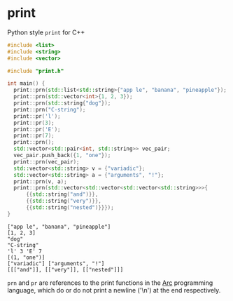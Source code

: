 # print
Python style `print` for C++
```cpp
#include <list>
#include <string>
#include <vector>

#include "print.h"

int main() {
  print::prn(std::list<std::string>{"app le", "banana", "pineapple"});
  print::prn(std::vector<int>{1, 2, 3});
  print::prn(std::string{"dog"});
  print::prn("C-string");
  print::pr('l');
  print::pr(3);
  print::pr('E');
  print::pr(7);
  print::prn();
  std::vector<std::pair<int, std::string>> vec_pair;
  vec_pair.push_back({1, "one"});
  print::prn(vec_pair);
  std::vector<std::string> v = {"variadic"};
  std::vector<std::string> a = {"arguments", "!"};
  print::prn(v, a);
  print::prn(std::vector<std::vector<std::vector<std::string>>>{
      {{std::string("and")}},
      {{std::string("very")}},
      {{std::string("nested")}}});
}
```
```
["app le", "banana", "pineapple"] 
[1, 2, 3] 
"dog" 
"C-string" 
'l' 3 'E' 7 
[(1, "one")] 
["variadic"] ["arguments", "!"] 
[[["and"]], [["very"]], [["nested"]]] 
```
`prn` and `pr` are references to the print functions in the [Arc](http://www.arclanguage.org/tut.txt) programming language, which do or do not print a newline ('\n') at the end respectively.